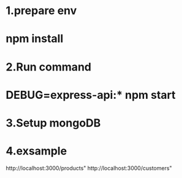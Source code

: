 
# 1.prepare env
# npm install
# 2.Run command
# DEBUG=express-api:* npm start

# 3.Setup mongoDB

# 4.exsample
http://localhost:3000/products"
http://localhost:3000/customers"
